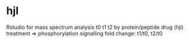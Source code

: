 # hjl
Rstudio for mass spectrum analysis t0 t1 t2 by protein/peptide drug (hjl) treatment => phosphorylation signalling fold change: t1/t0, t2/t0 
